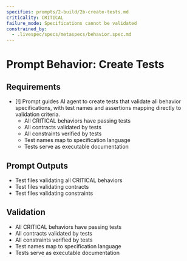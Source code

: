 ```yaml
---
specifies: prompts/2-build/2b-create-tests.md
criticality: CRITICAL
failure_mode: Specifications cannot be validated
constrained_by:
  - .livespec/specs/metaspecs/behavior.spec.md
---
```


# Prompt Behavior: Create Tests

## Requirements
- [!] Prompt guides AI agent to create tests that validate all behavior specifications, with test names and assertions mapping directly to validation criteria.
  - All CRITICAL behaviors have passing tests
  - All contracts validated by tests
  - All constraints verified by tests
  - Test names map to specification language
  - Tests serve as executable documentation

## Prompt Outputs

- Test files validating all CRITICAL behaviors
- Test files validating contracts
- Test files validating constraints

## Validation

- All CRITICAL behaviors have passing tests
- All contracts validated by tests
- All constraints verified by tests
- Test names map to specification language
- Tests serve as executable documentation
